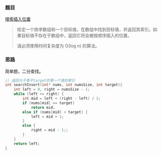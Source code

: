### 题目

[搜索插入位置](https://leetcode-cn.com/problems/search-insert-position/)

>给定一个排序数组和一个目标值，在数组中找到目标值，并返回其索引。如果目标值不存在于数组中，返回它将会被按顺序插入的位置。
>
>请必须使用时间复杂度为 O(log n) 的算法。
>

### 思路

简单题，二分查找。

```c
// 返回大于等于target的第一个值的索引
int searchInsert(int* nums, int numsSize, int target){
    int left = 0, right = numsSize - 1;
    while (left <= right) {
        int mid = left + (right - left) / 2;
        if (nums[mid] == target)
            return mid;
        else if (nums[mid] < target) {
            left = mid + 1;
        }
        else {
            right = mid - 1;;
        }
    }
    return left;
}
```

